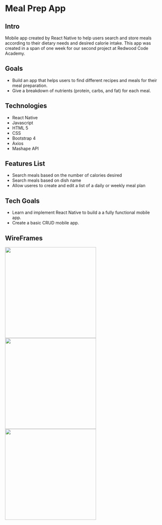 # Meal Prep App

## Intro
 Mobile app created by React Native to help users search and store meals according to their dietary needs and desired calorie intake.  This app was created in a span of one week for our second project at Redwood Code Academy.

## Goals
- Build an app that helps users to find different recipes and meals for their meal preparation.
- Give a breakdown of nutrients (protein, carbs, and fat) for each meal.


## Technologies
- React Native
- Javascript
- HTML 5
- CSS
- Bootstrap 4
- Axios
- Mashape API

## Features List
- Search meals based on the number of calories desired
- Search meals based on dish name
- Allow useres to create and edit a list of a daily or weekly meal plan

## Tech Goals
- Learn and implement React Native to build a a fully functional mobile app.
- Create a basic CRUD mobile app.

## WireFrames
<img src="https://i.imgur.com/8uQMFag.png" width="300">
<img src="https://i.imgur.com/VQDegi8.png" width="300">
<img src="https://i.imgur.com/NvZuX0N.png" width="300">
